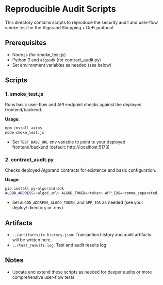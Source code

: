 # Reproducible Audit Scripts

This directory contains scripts to reproduce the security audit and user-flow smoke test for the Algorand Shopping + DeFi protocol.

## Prerequisites
- Node.js (for smoke_test.js)
- Python 3 and `algosdk` (for contract_audit.py)
- Set environment variables as needed (see below)

## Scripts

### 1. smoke_test.js
Runs basic user-flow and API endpoint checks against the deployed frontend/backend.

**Usage:**
```sh
npm install axios
node smoke_test.js
```
- Set `TEST_BASE_URL` env variable to point to your deployed frontend/backend (default: http://localhost:5173)

### 2. contract_audit.py
Checks deployed Algorand contracts for existence and basic configuration.

**Usage:**
```sh
pip install py-algorand-sdk
ALGOD_ADDRESS=<algod_url> ALGOD_TOKEN=<token> APP_IDS=<comma_separated_appids> python3 contract_audit.py
```
- Set `ALGOD_ADDRESS`, `ALGOD_TOKEN`, and `APP_IDS` as needed (see your deploy/ directory or .env)

## Artifacts
- `../artifacts/tx_history.json`: Transaction history and audit artifacts will be written here.
- `../test_results.log`: Test and audit results log.

## Notes
- Update and extend these scripts as needed for deeper audits or more comprehensive user-flow tests.
